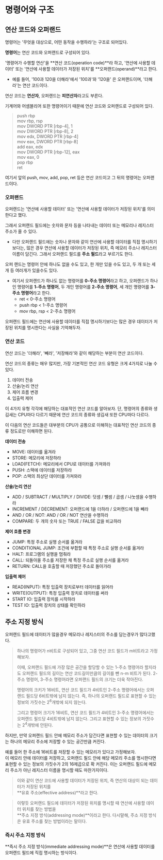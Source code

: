 # 명령어와 구조
## 연산 코드와 오퍼랜드
명령어는 '무엇을 대상으로, 어떤 동작을 수행하라'는 구조로 되어있다.  

**명령어**는 연산 코드와 오퍼랜드로 구성되어 있다.  

'명령어가 수행할 연산'을 **연산 코드(operation code)**라 하고, '연산에 사용할 데이터' 또는 '연산에 사용할 데이터가 저장된 위치'를 **오퍼랜드(operand)**라고 한다.  
- 예를 들어, '100과 120을 더해라'에서 '100과'와 '120을' 은 오퍼랜드이며, '더해라'는 연산 코드이다.


연산 코드는 **연산자**, 오퍼랜드는 **피연산자**라고도 부른다.  

기계어와 어셈블리어 또한 명령어이기 때문에 연산 코드와 오퍼랜드로 구성되어 있다.  

> push rbp  
> mov rbp, rsp  
> mov DWORD PTR [rbp-4], 1  
> mov DWORD PTR [rbp-8], 2  
> mov edx, DWORD PTR [rbp-4]  
> mov eax, DWORD PTR [rbp-8]  
> add eax, edx  
> mov DWORD PTR [rbp-12], eax  
> mov eax, 0  
> pop rbp  
> ret  

여기서 앞의 push, mov, add, pop, ret 등은 연산 코드이고 그 뒤의 명령어는 오퍼랜드이다.  

### 오퍼랜드
오퍼랜드는 '연산에 사용할 데이터' 또는 '연산에 사용할 데이터가 저장된 위치'를 의미한다고 했다.  

그래서 오퍼랜드 필드에는 숫자와 문자 등을 나타내는 데이터 또는 메모리나 레지스터 주소가 올 수 있다.
- 다만 오퍼랜드 필드에는 숫자나 문자와 같이 연산에 사용할 데이터를 직접 명시하기보다는, 많은 경우 연산에 사용할 데이터가 저장된 위치, 즉 메모리 주소나 레지스터 이름이 담긴다. 그래서 오퍼랜드 필드를 **주소 필드**라고 부르기도 한다.  

오퍼 랜드는 명령어 안에 하나도 없을 수도 있고, 한 개만 있을 수도 있고, 두 개 또는 세 개 등 여러개가 있을수도 있다.
- 여기서 오퍼랜드가 하나도 없는 명령어를 **0-주소 명령어**라고 하고, 오퍼랜드가 하나인 명령어를 **1-주소 명령어**, 두 개인 명령어를 **2-주소 명령어**, 세 개인 명령어를 **3-주소 명령어**라고 한다.  
  - ret < 0-주소 명령어
  - push rbp < 1-주소 명령어
  - mov rbp, rsp < 2-주소 명령어

오퍼랜드 필드에는 연산에 사용할 데이터를 직접 명시하기보다는 많은 경우 데이터가 저장된 위치를 명시한다는 사실을 기억해두자.  

### 연산 코드
연산 코드는 '더해라', '빼라', '저장해라'와 같이 해당하는 부분이 연산 코드이다.  

연산 코드의 종류는 매우 많지만, 가장 기본적인 연산 코드 유형은 크게 4가지로 나눌 수 있다.
1. 데이터 전송
2. 산술/논리 연산
3. 제어 흐름 변경
4. 입출력 제어

이 4가지 유형 각각에 해당하는 대표적인 연산 코드를 알아보자. 단, 명령어의 종류와 생김새는 CPU마다 다르기 때문에 연산 코드의 종류와 생김새 또한 CPU마다 다르다.

이 다음의 연산 코드들은 대부분의 CPU가 공통으로 이해하는 대표적인 연산 코드의 종류 정도로만 이해하면 된다.  

**데이터 전송**
- MOVE: 데이터를 옮겨라
- STORE: 메모리에 저장하라
- LOAD(FETCH): 메모리에서 CPU로 데이터를 가져와라
- PUSH: 스택에 데이터를 저장하라
- POP: 스택의 최상단 데이터를 가져와라  

**산술/논리 연산**
- ADD / SUBTRACT / MULTIPLY / DIVIDE: 덧셈 / 뺄셈 / 곱셈 / 나눗셈을 수행하라
- INCREMENT / DECREMENT: 오퍼랜드에 1을 더하라 / 오퍼랜드에 1을 빼라
- AND / OR / NOT: AND / OR / NOT 연산을 수행하라
- COMPARE: 두 개의 숫자 또는 TRUE / FALSE 값을 비교하라  

**제어 흐름 변경**
- JUMP: 특정 주소로 실행 순서를 옮겨라
- CONDITIONAL JUMP: 조건에 부합할 때 특정 주소로 실행 순서를 옮겨라
- HALT: 프로그램의 실행을 멈춰라
- CALL: 되돌아올 주소를 저장한 채 특정 주소로 실행 순서를 옮겨라
- RETURN: CALL을 호출할 때 저장했던 주소로 돌아가라  

**입출력 제어**
- READ(INPUT): 특정 입출력 장치로부터 데이터를 읽어라
- WRITE(OUTPUT): 특정 입출력 장치로 데이터를 써라
- START IO: 입출력 장치를 시작하라
- TEST IO: 입출력 장치의 상태를 확인하라  

## 주소 지정 방식
오퍼랜드 필드에 데이터가 많을경우 메모리나 레지스터의 주소를 담는경우가 많다고했다.

> 하나의 명령어가 n비트로 구성되어 있고, 그중 연산 코드 필드가 m비트라고 가정해보자.  
> 
> 이때, 오퍼랜드 필드에 가장 많은 공간을 할당할 수 있는 1-주소 명령어라 할지라도 오퍼랜드 필드의 길이는 연산 코드길이만큼의 길이를 뺀 n-m 비트가 된다. 2-주소 명령어, 3-주소 명령어라면 오퍼랜드 필드의 크기는 더욱 작아진다.  
>
> 명령어의 크키가 16비트, 연산 코드 필드가 4비트인 2-주소 명령어에서는 오퍼랜드 필드당 6비트밖에 남지 않는다. 즉, 하나의 오퍼랜드 필드로 표현할 수 있는 정보의 가짓수는 $2^6$개밖에 되지 않는다.
>
> 그리고 명령어 크기가 16비트, 연산 코드 필드가 4비트인 3-주소 명령어에서는 오퍼랜드 필드당 4비트밖에 남지 않는다. 그리고 표현할 수 있는 정보의 가짓수는 $2^4$개밖에 안된다.

하지만, 만약 오퍼랜드 필드 안에 메모리 주소가 담긴다면 표현할 수 있는 데이터의 크기는 하나의 메모리 주소에 저장할 수 있는 공간만큼 커진다.  

예를 들어 한 주소에 16비트를 저장할 수 있는 메모리가 있다고 가정해보자.  
이 메모리 안에 데이터를 저장하고, 오퍼랜드 필드 안에 해당 메모리 주소를 명시한다면 표현할 수 있는 정보의 가짓수가 2의 16제곱으로 확 커진다. 이는 오퍼랜드 필드에 메모리 주소가 아닌 레지스터 이름을 명시할 때도 마찬가지이다.  
> 이와 같이 연산 코드에 사용할 데이터가 저장된 위치, 즉 연산의 대상이 되는 데이터가 저장된 위치를  
> **유효 주소(effective address)**라고 한다.

> 이렇듯 오퍼랜드 필드에 데이터가 저장된 위치를 명시할 때 연산에 사용할 데이터 위치를 찾는 방법을  
> **주소 지정 방식(addressing mode)**이라고 한다. 다시말해, 주소 지정 방식은 유효 주소를 찾는 방법이라는 말이다.

### 즉시 주소 지정 방식
**즉시 주소 지정 방식(immediate addressing mode)**은 연산에 사용할 데이터를 오퍼랜드 필드에 직접 명시하는 방식이다.